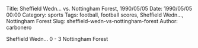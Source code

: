 Title: Sheffield Wedn… vs. Nottingham Forest, 1990/05/05
Date: 1990/05/05 00:00
Category: sports
Tags: football, football scores, Sheffield Wedn…, Nottingham Forest
Slug: sheffield-wedn-vs-nottingham-forest
Author: carbonero


Sheffield Wedn… 0 - 3 Nottingham Forest
